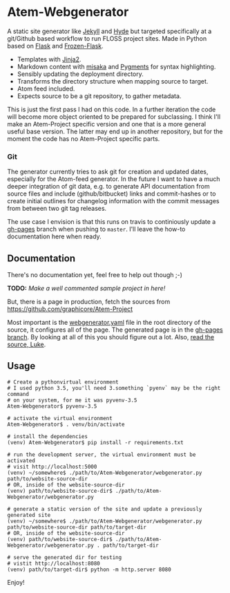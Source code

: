 # Atem-Webgenerator

A static site generator like [Jekyll](https://jekyllrb.com/) and [Hyde](http://hyde.github.io/) but targeted specifically at a git/Github based workflow to run FLOSS project sites. Made in Python based on [Flask](http://flask.pocoo.org/) and [Frozen-Flask](https://pythonhosted.org/Frozen-Flask/).

 * Templates with [Jinja2](http://jinja.pocoo.org/docs/dev/).
 * Markdown content with [misaka](http://misaka.61924.nl/) and [Pygments](http://pygments.org) for  syntax highlighting.
 * Sensibly updating the deployment directory.
 * Transforms the directory structure when mapping source to target.
 * Atom feed included.
 * Expects source to be a git repository, to gather metadata.

This is just the first pass I had on this code. In a further iteration the code will become more object oriented to be prepared for subclassing. I think I'll make an Atem-Project specific version and one that is a more general useful base version. The latter may end up in another repository, but for the moment the code has no Atem-Project specific parts.

### Git

The generator currently tries to ask git for creation and updated dates, especially for the Atom-feed generator. In the future I want to have a much deeper integration of git data, e.g. to generate API documentation from source files and include (github/bitbucket) links and commit-hashes or to create initial outlines for changelog information with the commit messages from between two git tag releases.

The use case I envision is that this runs on travis to continiously update a [gh-pages](https://pages.github.com/) branch when pushing to `master`. I'll leave the how-to documentation here when ready.

## Documentation

There's no documentation yet, feel free to help out though ;-)

**TODO:** *Make a well commented sample project in here!*

But, there is a page in production, fetch the sources from https://github.com/graphicore/Atem-Project

Most important is the [webgenerator.yaml](https://github.com/graphicore/Atem-Project/blob/master/webgenerator.yaml) file in the root directory of the source, it configures all of the page. The generated page is in the [gh-pages branch](https://github.com/graphicore/Atem-Project/tree/gh-pages). By looking at all of this you should figure out a lot. Also, [read the source, Luke](https://blog.codinghorror.com/learn-to-read-the-source-luke/).

## Usage

```
# Create a pythonvirtual environment
# I used python 3.5, you'll need 3.something `pyenv` may be the right command
# on your system, for me it was pyvenv-3.5
Atem-Webgenerator$ pyvenv-3.5

# activate the virtual environment
Atem-Webgenerator$ . venv/bin/activate

# install the dependencies
(venv) Atem-Webgenerator$ pip install -r requirements.txt

# run the development server, the virtual environment must be activated
# visit http://localhost:5000
(venv) ~/somewhere$ ./path/to/Atem-Webgenerator/webgenerator.py path/to/website-source-dir
# OR, inside of the website-source-dir
(venv) path/to/website-source-dir$ ./path/to/Atem-Webgenerator/webgenerator.py

# generate a static version of the site and update a previously generated site
(venv) ~/somewhere$ ./path/to/Atem-Webgenerator/webgenerator.py path/to/website-source-dir path/to/target-dir
# OR, inside of the website-source-dir
(venv) path/to/website-source-dir$ ./path/to/Atem-Webgenerator/webgenerator.py . path/to/target-dir

# serve the generated dir for testing
# vistit http://localhost:8080
(venv) path/to/target-dir$ python -m http.server 8080
```

Enjoy!

